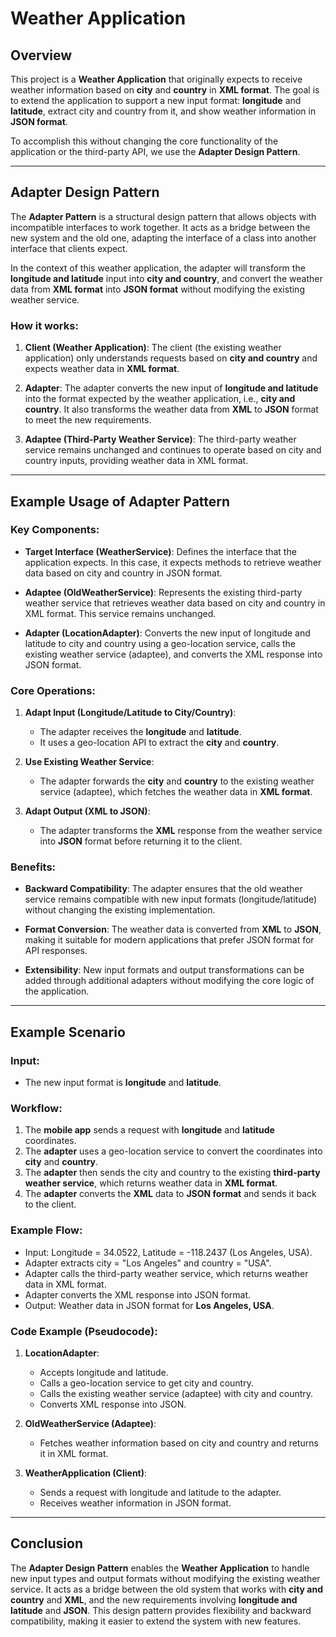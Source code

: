 # Weather Application

## Overview

This project is a **Weather Application** that originally expects to receive weather information based on **city** and **country** in **XML format**. The goal is to extend the application to support a new input format: **longitude** and **latitude**, extract city and country from it, and show weather information in **JSON format**.

To accomplish this without changing the core functionality of the application or the third-party API, we use the **Adapter Design Pattern**.

---

## Adapter Design Pattern

The **Adapter Pattern** is a structural design pattern that allows objects with incompatible interfaces to work together. It acts as a bridge between the new system and the old one, adapting the interface of a class into another interface that clients expect.

In the context of this weather application, the adapter will transform the **longitude and latitude** input into **city and country**, and convert the weather data from **XML format** into **JSON format** without modifying the existing weather service.

### How it works:

1. **Client (Weather Application)**: The client (the existing weather application) only understands requests based on **city and country** and expects weather data in **XML format**.

2. **Adapter**: The adapter converts the new input of **longitude and latitude** into the format expected by the weather application, i.e., **city and country**. It also transforms the weather data from **XML** to **JSON** format to meet the new requirements.

3. **Adaptee (Third-Party Weather Service)**: The third-party weather service remains unchanged and continues to operate based on city and country inputs, providing weather data in XML format.

---

## Example Usage of Adapter Pattern

### Key Components:

- **Target Interface (WeatherService)**: Defines the interface that the application expects. In this case, it expects methods to retrieve weather data based on city and country in JSON format.

- **Adaptee (OldWeatherService)**: Represents the existing third-party weather service that retrieves weather data based on city and country in XML format. This service remains unchanged.

- **Adapter (LocationAdapter)**: Converts the new input of longitude and latitude to city and country using a geo-location service, calls the existing weather service (adaptee), and converts the XML response into JSON format.

### Core Operations:

1. **Adapt Input (Longitude/Latitude to City/Country)**: 
   - The adapter receives the **longitude** and **latitude**.
   - It uses a geo-location API to extract the **city** and **country**.
   
2. **Use Existing Weather Service**:
   - The adapter forwards the **city** and **country** to the existing weather service (adaptee), which fetches the weather data in **XML format**.

3. **Adapt Output (XML to JSON)**:
   - The adapter transforms the **XML** response from the weather service into **JSON** format before returning it to the client.

### Benefits:

- **Backward Compatibility**: The adapter ensures that the old weather service remains compatible with new input formats (longitude/latitude) without changing the existing implementation.
  
- **Format Conversion**: The weather data is converted from **XML** to **JSON**, making it suitable for modern applications that prefer JSON format for API responses.

- **Extensibility**: New input formats and output transformations can be added through additional adapters without modifying the core logic of the application.

---

## Example Scenario

### Input: 
- The new input format is **longitude** and **latitude**.

### Workflow:
1. The **mobile app** sends a request with **longitude** and **latitude** coordinates.
2. The **adapter** uses a geo-location service to convert the coordinates into **city** and **country**.
3. The **adapter** then sends the city and country to the existing **third-party weather service**, which returns weather data in **XML format**.
4. The **adapter** converts the **XML** data to **JSON format** and sends it back to the client.

### Example Flow:
- Input: Longitude = 34.0522, Latitude = -118.2437 (Los Angeles, USA).
- Adapter extracts city = "Los Angeles" and country = "USA".
- Adapter calls the third-party weather service, which returns weather data in XML format.
- Adapter converts the XML response into JSON format.
- Output: Weather data in JSON format for **Los Angeles, USA**.

### Code Example (Pseudocode):

1. **LocationAdapter**:
   - Accepts longitude and latitude.
   - Calls a geo-location service to get city and country.
   - Calls the existing weather service (adaptee) with city and country.
   - Converts XML response into JSON.

2. **OldWeatherService (Adaptee)**:
   - Fetches weather information based on city and country and returns it in XML format.

3. **WeatherApplication (Client)**:
   - Sends a request with longitude and latitude to the adapter.
   - Receives weather information in JSON format.

---

## Conclusion

The **Adapter Design Pattern** enables the **Weather Application** to handle new input types and output formats without modifying the existing weather service. It acts as a bridge between the old system that works with **city and country** and **XML**, and the new requirements involving **longitude and latitude** and **JSON**. This design pattern provides flexibility and backward compatibility, making it easier to extend the system with new features.
